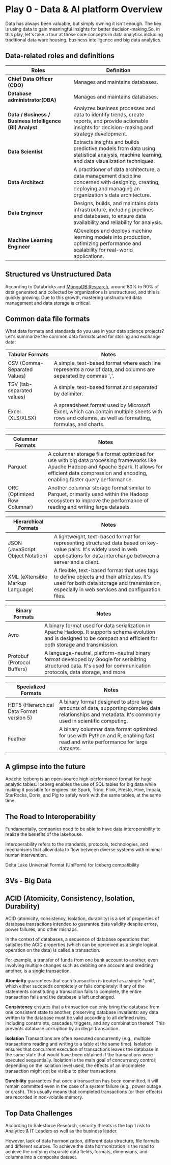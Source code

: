 # Play 0 - Data & AI platform Overview

Data has always been valuable, but simply owning it isn't enough. The key is using data to gain meaningful insights for better decision-making.So, in this play, let's take a tour at those core concepts in data analytics including traditional data ware housing, business intelligence and big data analytics. 


## Data-related roles and definitions

| Roles | Definition |
| --- | --- |
|**Chief Data Officer (CDO)**| Manages and maintains databases. |
|**Database administrator(DBA)** | Manages and maintains databases. |
|**Data / Business / Business Intelligence (BI) Analyst** | Analyzes business processes and data to identify trends, create reports, and provide actionable insights for decision-making and strategy development. |
|**Data Scientist**| Extracts insights and builds predictive models from data using statistical analysis, machine learning, and data visualization techniques.|
|**Data Architect**| A practitioner of data architecture, a data management discipline concerned with designing, creating, deploying and managing an organization's data architecture.|
|**Data Engineer**| Designs, builds, and maintains data infrastructure, including pipelines and databases, to ensure data availability and reliability for analysis. |
|**Machine Learning Engineer**| ADevelops and deploys machine learning models into production, optimizing performance and scalability for real-world applications. |

## Structured vs Unstructured Data

According to Databricks and [MongoDB Research](https://www.mongodb.com/resources/basics/unstructured-data/structured-vs-unstructured), around 80% to 90% of data generated and collected by organizations is unstructured, and this is quickly growing. Due to this growth, mastering unstructured data management and data storage is critical.

## Common data file formats

What data formats and standards do you use in your data science projects? Let's summarize the common data formats used for storing and exchange data:

| Tabular Formats | Notes |
| --- | --- |
|CSV (Comma-Separated Values) | A simple, text-based format where each line represents a row of data, and columns are separated by commas ','. |
|TSV (tab-separated values) | A simple, text-based format and separated by delimiter. |
|Excel (XLS/XLSX)| A spreadsheet format used by Microsoft Excel, which can contain multiple sheets with rows and columns, as well as formatting, formulas, and charts. |

| Columnar Formats | Notes |
| --- | --- |
|Parquet | A columnar storage file format optimized for use with big data processing frameworks like Apache Hadoop and Apache Spark. It allows for efficient data compression and encoding, enabling faster query performance. |
|ORC (Optimized Row Columnar) | Another columnar storage format similar to Parquet, primarily used within the Hadoop ecosystem to improve the performance of reading and writing large datasets. |

| Hierarchical Formats | Notes |
| --- | --- |
|JSON (JavaScript Object Notation) | A lightweight, text-based format for representing structured data based on key-value pairs. It's widely used in web applications for data interchange between a server and a client.|
|XML (eXtensible Markup Language) | A flexible, text-based format that uses tags to define objects and their attributes. It's used for both data storage and transmission, especially in web services and configuration files. |

| Binary Formats | Notes |
| --- | --- |
|Avro| A binary format used for data serialization in Apache Hadoop. It supports schema evolution and is designed to be compact and efficient for both storage and transmission.|
|Protobuf (Protocol Buffers)| A language-neutral, platform-neutral binary format developed by Google for serializing structured data. It's used for communication protocols, data storage, and more.|

| Specialized Formats | Notes |
| --- | --- |
|HDF5 (Hierarchical Data Format version 5)| A binary format designed to store large amounts of data, supporting complex data relationships and metadata. It's commonly used in scientific computing.|
|Feather| A binary columnar data format optimized for use with Python and R, enabling fast read and write performance for large datasets.|

## A glimpse into the future
Apache Iceberg is an open-source high-performance format for huge analytic tables. Iceberg enables the use of SQL tables for big data while making it possible for engines like Spark, Trino, Flink, Presto, Hive, Impala, StarRocks, Doris, and Pig to safely work with the same tables, at the same time.


## The Road to Interoperability
Fundamentally, companies need to be able to have data interoperability to realize the benefits of the lakehouse.

Interoperability refers to the standards, protocols, technologies, and mechanisms that allow data to flow between diverse systems with minimal human intervention.

Delta Lake Universal Format (UniForm) for Iceberg compatibility


## 3Vs - Big Data


## ACID (Atomicity, Consistency, Isolation, Durability) 
ACID (atomicity, consistency, isolation, durability) is a set of properties of database transactions intended to guarantee data validity despite errors, power failures, and other mishaps. 

In the context of databases, a sequence of database operations that satisfies the ACID properties (which can be perceived as a single logical operation on the data) is called a transaction. 

For example, a transfer of funds from one bank account to another, even involving multiple changes such as debiting one account and crediting another, is a single transaction.

**Atomicity** guarantees that each transaction is treated as a single "unit", which either succeeds completely or fails completely: if any of the statements constituting a transaction fails to complete, the entire transaction fails and the database is left unchanged.

**Consistency** ensures that a transaction can only bring the database from one consistent state to another, preserving database invariants: any data written to the database must be valid according to all defined rules, including constraints, cascades, triggers, and any combination thereof. This prevents database corruption by an illegal transaction.

**Isolation** Transactions are often executed concurrently (e.g., multiple transactions reading and writing to a table at the same time). Isolation ensures that concurrent execution of transactions leaves the database in the same state that would have been obtained if the transactions were executed sequentially. Isolation is the main goal of concurrency control; depending on the isolation level used, the effects of an incomplete transaction might not be visible to other transactions

**Durability** guarantees that once a transaction has been committed, it will remain committed even in the case of a system failure (e.g., power outage or crash). This usually means that completed transactions (or their effects) are recorded in non-volatile memory.

## Top Data Challenges

According to Salesforce Research, security threats is the top 1 risk to Analytics & IT Leaders as well as the business leader. 

However, lack of data hormonization, different data structure, file formats and different sources. To achieve the data hormonization is the road to achieve the unifying disparate data fields, formats, dimensions, and columns into a composite dataset.

